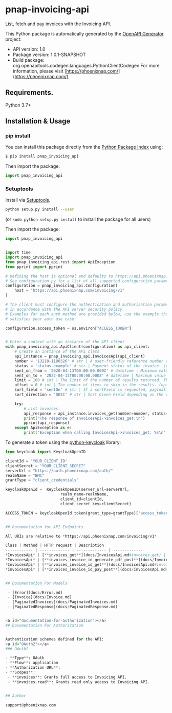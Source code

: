 # pnap-invoicing-api
List, fetch and pay invoices with the Invoicing API.


This Python package is automatically generated by the [OpenAPI Generator](https://openapi-generator.tech) project:

- API version: 1.0
- Package version: 1.0.1-SNAPSHOT
- Build package: org.openapitools.codegen.languages.PythonClientCodegen
For more information, please visit [https://phoenixnap.com/](https://phoenixnap.com/)

## Requirements.

Python 3.7+

## Installation & Usage
### pip install

You can install this package directly from the [Python Package Index](https://pypi.org/) using:

```sh
$ pip install pnap_invoicing_api
```

Then import the package:
```python
import pnap_invoicing_api
```

### Setuptools

Install via [Setuptools](http://pypi.python.org/pypi/setuptools).

```sh
python setup.py install --user
```
(or `sudo python setup.py install` to install the package for all users)

Then import the package:
```python
import pnap_invoicing_api
```

```python

import time
import pnap_invoicing_api
from pnap_invoicing_api.rest import ApiException
from pprint import pprint

# Defining the host is optional and defaults to https://api.phoenixnap.com/invoicing/v1
# See configuration.py for a list of all supported configuration parameters.
configuration = pnap_invoicing_api.Configuration(
    host = "https://api.phoenixnap.com/invoicing/v1"
)

# The client must configure the authentication and authorization parameters
# in accordance with the API server security policy.
# Examples for each auth method are provided below, use the example that
# satisfies your auth use case.

configuration.access_token = os.environ["ACCESS_TOKEN"]


# Enter a context with an instance of the API client
with pnap_invoicing_api.ApiClient(configuration) as api_client:
    # Create an instance of the API class
    api_instance = pnap_invoicing_api.InvoicesApi(api_client)
    number = '13218-1180326' # str | A user-friendly reference number assigned to the invoice. (optional)
    status = 'status_example' # str | Payment status of the invoice. (optional)
    sent_on_from = '2020-04-13T00:00:00.000Z' # datetime | Minimum value to filter invoices by sent on date. (optional)
    sent_on_to = '2022-04-13T00:00:00.000Z' # datetime | Maximum value to filter invoices by sent on date. (optional)
    limit = 100 # int | The limit of the number of results returned. The number of records returned may be smaller than the limit. (optional) (default to 100)
    offset = 0 # int | The number of items to skip in the results. (optional) (default to 0)
    sort_field = 'sentOn' # str | If a sortField is requested, pagination will be done after sorting. Default sorting is by number. (optional) (default to 'sentOn')
    sort_direction = 'DESC' # str | Sort Given Field depending on the desired direction. Default sorting is descending. (optional) (default to 'DESC')

    try:
        # List invoices.
        api_response = api_instance.invoices_get(number=number, status=status, sent_on_from=sent_on_from, sent_on_to=sent_on_to, limit=limit, offset=offset, sort_field=sort_field, sort_direction=sort_direction)
        print("The response of InvoicesApi->invoices_get:\n")
        pprint(api_response)
    except ApiException as e:
        print("Exception when calling InvoicesApi->invoices_get: %s\n" % e)

```

To generate a token using the [python-keycloak](https://pypi.org/project/python-keycloak/) library:
```python
from keycloak import KeycloakOpenID

clientId = "YOUR_CLIENT_ID"
clientSecret = "YOUR_CLIENT_SECRET"
serverUrl = "https://auth.phoenixnap.com/auth/"
realmName = "BMC"
grantType = "client_credentials"

keycloakOpenId =  KeycloakOpenID(server_url=serverUrl,
                        realm_name=realmName,
                        client_id=clientId,
                        client_secret_key=clientSecret)

ACCESS_TOKEN = keycloakOpenId.token(grant_type=grantType)['access_token']


## Documentation for API Endpoints

All URIs are relative to *https://api.phoenixnap.com/invoicing/v1*

Class | Method | HTTP request | Description
------------ | ------------- | ------------- | -------------
*InvoicesApi* | [**invoices_get**](docs/InvoicesApi.md#invoices_get) | **GET** /invoices | List invoices.
*InvoicesApi* | [**invoices_invoice_id_generate_pdf_post**](docs/InvoicesApi.md#invoices_invoice_id_generate_pdf_post) | **POST** /invoices/{invoiceId}/actions/generate-pdf | Generate invoice details as PDF.
*InvoicesApi* | [**invoices_invoice_id_get**](docs/InvoicesApi.md#invoices_invoice_id_get) | **GET** /invoices/{invoiceId} | Get invoice details.
*InvoicesApi* | [**invoices_invoice_id_pay_post**](docs/InvoicesApi.md#invoices_invoice_id_pay_post) | **POST** /invoices/{invoiceId}/actions/pay | Pay an invoice.


## Documentation For Models

 - [Error](docs/Error.md)
 - [Invoice](docs/Invoice.md)
 - [PaginatedInvoices](docs/PaginatedInvoices.md)
 - [PaginatedResponse](docs/PaginatedResponse.md)


<a id="documentation-for-authorization"></a>
## Documentation For Authorization


Authentication schemes defined for the API:
<a id="OAuth2"></a>
### OAuth2

- **Type**: OAuth
- **Flow**: application
- **Authorization URL**: 
- **Scopes**: 
 - **invoices**: Grants full access to Invoicing API.
 - **invoices.read**: Grants read only access to Invoicing API.


## Author

support@phoenixnap.com


